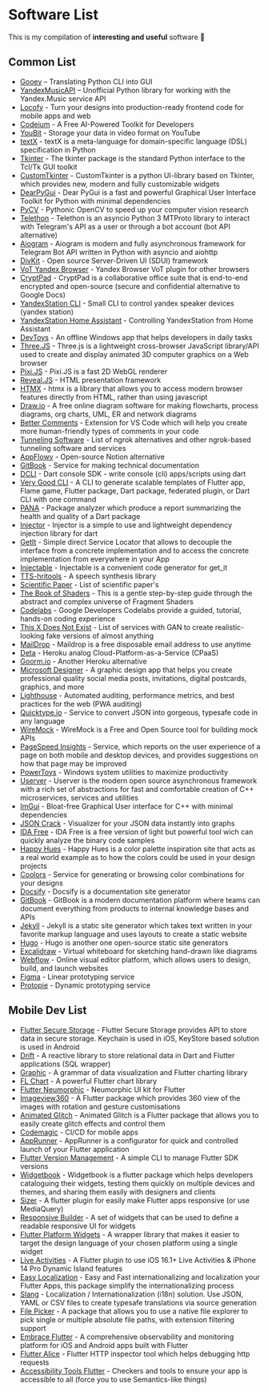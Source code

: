 # Software List

This is my compilation of **interesting and useful** software 🍑
<!--🍑 Also available [in CSV](link) 🍑-->

## Common List

* [Gooey](https://github.com/chriskiehl/Gooey) – Translating Python CLI into GUI
* [YandexMusicAPI](https://github.com/MarshalX/yandex-music-api) – Unofficial Python library for working with the Yandex.Music service API
* [Locofy](https://www.locofy.ai/) - Turn your designs into production-ready frontend code for mobile apps and web
* [Codeium](https://codeium.com/) - A Free AI-Powered Toolkit for Developers
* [YouBit](https://habr.com/ru/company/first/blog/676282/?ysclid=l9zhiw2wnj655037600) - Storage your data in video format on YouTube
* [textX](https://textx.github.io/textX) - textX is a meta-language for domain-specific language (DSL) specification in Python
* [Tkinter](https://docs.python.org/3/library/tkinter.html) - The tkinter package is the standard Python interface to the Tcl/Tk GUI toolkit
* [CustomTkinter](https://github.com/TomSchimansky/CustomTkinter) - CustomTkinter is a python UI-library based on Tkinter, which provides new, modern and fully customizable widgets
* [DearPyGui](https://github.com/hoffstadt/DearPyGui) - Dear PyGui is a fast and powerful Graphical User Interface Toolkit for Python with minimal dependencies
* [PyCV](https://github.com/gorodion/pycv) - Pythonic OpenCV to speed up your computer vision research
* [Telethon](https://github.com/LonamiWebs/Telethon) - Telethon is an asyncio Python 3 MTProto library to interact with Telegram's API as a user or through a bot account (bot API alternative)
* [Aiogram](https://aiogram.dev/) - Aiogram is modern and fully asynchronous framework for Telegram Bot API written in Python with asyncio and aiohttp
* [DivKit](https://github.com/divkit/divkit) - Open source Server-Driven UI (SDUI) framework
* [VoT Yandex Browser](https://github.com/ilyhalight/voice-over-translation) - Yandex Browser VoT plugin for other browsers
* [CryptPad](https://cryptpad.org/) - CryptPad is a collaborative office suite that is end-to-end encrypted and open-source (secure and confidential alternative to Google Docs)
* [YandexStation CLI](https://github.com/beldmian/yastation) - Small CLI to control yandex speaker devices (yandex station)
* [YandexStation Home Assistant](https://github.com/AlexxIT/YandexStation) - Controlling YandexStation from Home Assistant
* [DevToys](https://devtoys.app/) - An offline Windows app that helps developers in daily tasks
* [Three.JS](https://threejs.org/) - Three.js is a lightweight cross-browser JavaScript library/API used to create and display animated 3D computer graphics on a Web browser
* [Pixi.JS](https://pixijs.com/) - Pixi.JS is a fast 2D WebGL renderer
* [Reveal.JS](https://revealjs.com/) - HTML presentation framework
* [HTMX](https://htmx.org/) - htmx is a library that allows you to access modern browser features directly from HTML, rather than using javascript
* [Draw.io](https://app.diagrams.net/) - A free online diagram software for making flowcharts, process diagrams, org charts, UML, ER and network diagrams
* [Better Comments](https://marketplace.visualstudio.com/items?itemName=aaron-bond.better-comments) - Extension for VS Code which will help you create more human-friendly types of comments in your code
* [Tunneling Software](https://github.com/anderspitman/awesome-tunneling) - List of ngrok alternatives and other ngrok-based tunneling software and services
* [AppFlowy](https://appflowy.io/) - Open-source Notion alternative
* [GitBook](https://gitbook.com/) - Service for making technical documentation
* [DCLI](https://pub.dev/packages/dcli) - Dart console SDK - write console (cli) apps/scripts using dart
* [Very Good CLI](https://cli.vgv.dev/) - A CLI to generate scalable templates of Flutter app, Flame game, Flutter package, Dart package, federated plugin, or Dart CLI with one command
* [PANA](https://pub.dev/packages/pana) - Package analyzer which produce a report summarizing the health and quality of a Dart package 
* [Injector](https://pub.dev/packages/injector) - Injector is a simple to use and lightweight dependency injection library for dart
* [GetIt](https://pub.dev/packages/get_it) - Simple direct Service Locator that allows to decouple the interface from a concrete implementation and to access the concrete implementation from everywhere in your App
* [Injectable](https://pub.dev/packages/injectable) - Injectable is a convenient code generator for get_it
* [TTS-hritools](https://github.com/hritools/text-to-speech?ysclid=labgel9ema59608100) - A speech synthesis library
* [Scientific Paper](https://habr.com/ru/post/697922/) - List of scientific paper's
* [The Book of Shaders](https://thebookofshaders.com/) - This is a gentle step-by-step guide through the abstract and complex universe of Fragment Shaders
* [Codelabs](https://codelabs.developers.google.com/) - Google Developers Codelabs provide a guided, tutorial, hands-on coding experience
* [This X Does Not Exist](https://thisxdoesnotexist.com/) - List of services with GAN to create realistic-looking fake versions of almost anything
* [MailDrop](https://maildrop.cc/) - Maildrop is a free disposable email address to use anytime
* [Deta](https://www.deta.sh/) - Heroku analog Cloud-Platform-as-a-Service (CPaaS)
* [Goorm.io](https://ide.goorm.io/) - Another Heroku alternative
* [Microsoft Designer](https://designer.microsoft.com/) - A graphic design app that helps you create professional quality social media posts, invitations, digital postcards, graphics, and more
* [Lighthouse](https://github.com/GoogleChrome/lighthouse#using-the-chrome-extension) - Automated auditing, performance metrics, and best practices for the web (PWA auditing)
* [Quicktype.io](https://app.quicktype.io/) - Service to convert JSON into gorgeous, typesafe code in any language
* [WireMock](https://wiremock.org/) - WireMock is a Free and Open Source tool for building mock APIs
* [PageSpeed Insights](https://pagespeed.web.dev/) - Service, which reports on the user experience of a page on both mobile and desktop devices, and provides suggestions on how that page may be improved
* [PowerToys](https://github.com/microsoft/PowerToys/releases/tag/v0.69.0) - Windows system utilities to maximize productivity
* [Userver](https://userver.tech/) - Userver is the modern open source asynchronous framework with a rich set of abstractions for fast and comfortable creation of C++ microservices, services and utilities
* [ImGui](https://github.com/ocornut/imgui) - Bloat-free Graphical User interface for C++ with minimal dependencies
* [JSON Crack](https://jsoncrack.com/) - Visualizer for your JSON data instantly into graphs
* [IDA Free](https://hex-rays.com/ida-free/) - IDA Free is a free version of light but powerful tool wich can quickly analyze the binary code samples
* [Happy Hues](https://www.happyhues.co) - Happy Hues is a color palette inspiration site that acts as a real world example as to how the colors could be used in your design projects
* [Coolors](https://coolors.co/) - Service for generating or browsing color combinations for your designs
* [Docsify](https://docsify.js.org/#/?id=docsify) - Docsify is a documentation site generator
* [GitBook](https://www.gitbook.com/) - GitBook is a modern documentation platform where teams can document everything from products to internal knowledge bases and APIs
* [Jekyll](https://jekyllrb.com/) - Jekyll is a static site generator which takes text written in your favorite markup language and uses layouts to create a static website
* [Hugo](https://gohugo.io/) - Hugo is another one open-source static site generators
* [Excalidraw](https://github.com/excalidraw/excalidraw) - Virtual whiteboard for sketching hand-drawn like diagrams
* [Webflow](https://webflow.com/?utm_source=flowmingo&utm_medium=referral&utm_campaign=flowmingo-show) - Online visual editor platform, which allows users to design, build, and launch websites
* [Figma](https://www.figma.com/) - Linear prototyping service
* [Protopie](https://www.protopie.io/) - Dynamic prototyping service

##  Mobile Dev List

* [Flutter Secure Storage](https://pub.flutter-io.cn/packages/flutter_secure_storage) - Flutter Secure Storage provides API to store data in secure storage. Keychain is used in iOS, KeyStore based solution is used in Android
* [Drift](https://pub.flutter-io.cn/packages/flutter_secure_storage) - A reactive library to store relational data in Dart and Flutter applications (SQL wrapper)
* [Graphic](https://pub.dev/packages/graphic) - A grammar of data visualization and Flutter charting library
* [FL Chart](https://pub.dev/packages/fl_chart) - A powerful Flutter chart library
* [Flutter Neumorphic](https://pub.dev/packages/flutter_neumorphic) - Neumorphic UI kit for Flutter
* [Imageview360](https://pub.dev/packages/imageview360) - A Flutter package which provides 360 view of the images with rotation and gesture customisations
* [Animated Glitch](https://pub.dev/packages/animated_glitch) - Animated Glitch is a Flutter package that allows you to easily create glitch effects and control them
* [Codemagic](https://codemagic.io) - CI/CD for mobile apps
* [AppRunner](https://pub.dev/packages/app_runner) - AppRunner is a configurator for quick and controlled launch of your Flutter application
* [Flutter Version Management](https://github.com/fluttertools/fvm) - A simple CLI to manage Flutter SDK versions
* [Widgetbook](https://docs.widgetbook.io/) - Widgetbook is a flutter package which helps developers cataloguing their widgets, testing them quickly on multiple devices and themes, and sharing them easily with designers and clients
* [Sizer](https://pub.dev/packages/sizer) - A flutter plugin for easily make Flutter apps responsive (or use MediaQuery)
* [Responsive Builder](https://pub.dev/packages/responsive_builder) - A set of widgets that can be used to define a readable responsive UI for widgets
* [Flutter Platform Widgets](https://pub.dev/packages/flutter_platform_widgets) - A wrapper library that makes it easier to target the design language of your chosen platform using a single widget
* [Live Activities](https://pub.dev/packages/live_activities) - A Flutter plugin to use iOS 16.1+ Live Activities & iPhone 14 Pro Dynamic Island features
* [Easy Localization](https://pub.dev/packages/easy_localization) - Easy and Fast internationalizing and localization your Flutter Apps, this package simplify the internationalizing process
* [Slang](https://pub.dev/packages/slang) - Localization / Internationalization (i18n) solution. Use JSON, YAML or CSV files to create typesafe translations via source generation
* [File Picker](https://pub.dev/packages/file_picker) - A package that allows you to use a native file explorer to pick single or multiple absolute file paths, with extension filtering support
* [Embrace Flutter](https://pub.dev/packages/embrace) - A comprehensive observability and monitoring platform for iOS and Android apps built with Flutter
* [Flutter Alice](https://pub.dev/packages/flutter_alice) - Flutter HTTP inspector tool which helps debugging http requests
* [Accessibility Tools Flutter](https://pub.dev/packages/accessibility_tools) - Checkers and tools to ensure your app is accessible to all (force you to use Semantics-like things)